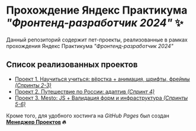# Прохождение Яндекс Практикума _"Фронтенд-разработчик 2024"_ ✨

Данный репозиторий содержит пет-проекты, реализованные в рамках прохождения Яндекс Практикума _"Фронтенд-разработчик 2024"_

## Список реализованных проектов

- [Проект 1. Научиться учиться: вёрстка + анимация, шрифты, фреймы _(Спринты 2-3)_](./Projects/Project-1/)
- [Проект 2. Путешествие по России: адаптив _(Спринт 4)_](./Projects/Project-2/)
- [Проект 3. Mesto: JS + Валидация форм и инфраструктура _(Спринты 5-6)_](./Projects/Project-3/)

Кроме того, для удобного хостинга на _GitHub Pages_ был создан **[Менеджер Проектов](./Project-Manager/) 🔥**
